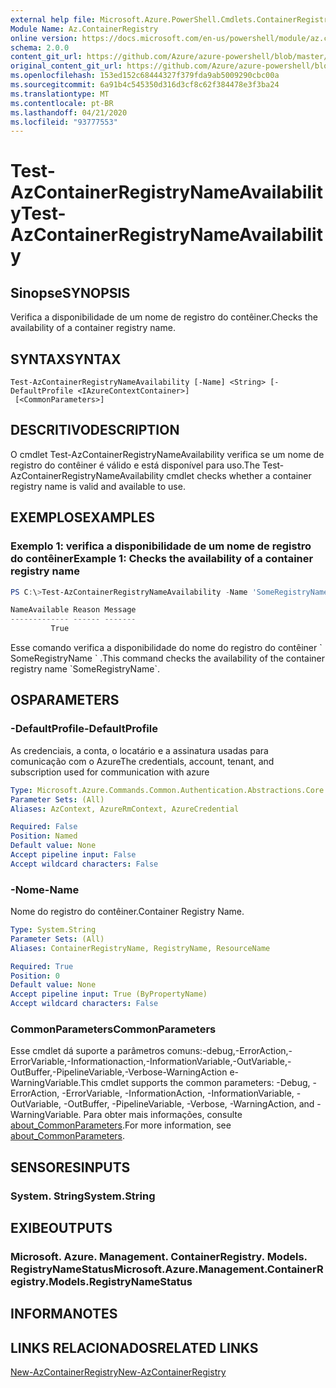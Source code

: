 ```yaml
---
external help file: Microsoft.Azure.PowerShell.Cmdlets.ContainerRegistry.dll-Help.xml
Module Name: Az.ContainerRegistry
online version: https://docs.microsoft.com/en-us/powershell/module/az.containerregistry/test-azcontainerregistrynameavailability
schema: 2.0.0
content_git_url: https://github.com/Azure/azure-powershell/blob/master/src/ContainerRegistry/ContainerRegistry/help/Test-AzContainerRegistryNameAvailability.md
original_content_git_url: https://github.com/Azure/azure-powershell/blob/master/src/ContainerRegistry/ContainerRegistry/help/Test-AzContainerRegistryNameAvailability.md
ms.openlocfilehash: 153ed152c68444327f379fda9ab5009290cbc00a
ms.sourcegitcommit: 6a91b4c545350d316d3cf8c62f384478e3f3ba24
ms.translationtype: MT
ms.contentlocale: pt-BR
ms.lasthandoff: 04/21/2020
ms.locfileid: "93777553"
---
```

# <span data-ttu-id="12c86-101">Test-AzContainerRegistryNameAvailability</span><span class="sxs-lookup"><span data-stu-id="12c86-101">Test-AzContainerRegistryNameAvailability</span></span>

## <span data-ttu-id="12c86-102">Sinopse</span><span class="sxs-lookup"><span data-stu-id="12c86-102">SYNOPSIS</span></span>
<span data-ttu-id="12c86-103">Verifica a disponibilidade de um nome de registro do contêiner.</span><span class="sxs-lookup"><span data-stu-id="12c86-103">Checks the availability of a container registry name.</span></span>

## <span data-ttu-id="12c86-104">SYNTAX</span><span class="sxs-lookup"><span data-stu-id="12c86-104">SYNTAX</span></span>

```
Test-AzContainerRegistryNameAvailability [-Name] <String> [-DefaultProfile <IAzureContextContainer>]
 [<CommonParameters>]
```

## <span data-ttu-id="12c86-105">DESCRITIVO</span><span class="sxs-lookup"><span data-stu-id="12c86-105">DESCRIPTION</span></span>
<span data-ttu-id="12c86-106">O cmdlet Test-AzContainerRegistryNameAvailability verifica se um nome de registro do contêiner é válido e está disponível para uso.</span><span class="sxs-lookup"><span data-stu-id="12c86-106">The Test-AzContainerRegistryNameAvailability cmdlet checks whether a container registry name is valid and available to use.</span></span>

## <span data-ttu-id="12c86-107">EXEMPLOS</span><span class="sxs-lookup"><span data-stu-id="12c86-107">EXAMPLES</span></span>

### <span data-ttu-id="12c86-108">Exemplo 1: verifica a disponibilidade de um nome de registro do contêiner</span><span class="sxs-lookup"><span data-stu-id="12c86-108">Example 1: Checks the availability of a container registry name</span></span>
```powershell
PS C:\>Test-AzContainerRegistryNameAvailability -Name 'SomeRegistryName'

NameAvailable Reason Message
------------- ------ -------
         True
```

<span data-ttu-id="12c86-109">Esse comando verifica a disponibilidade do nome do registro do contêiner \` SomeRegistryName \` .</span><span class="sxs-lookup"><span data-stu-id="12c86-109">This command checks the availability of the container registry name \`SomeRegistryName\`.</span></span>

## <span data-ttu-id="12c86-110">OS</span><span class="sxs-lookup"><span data-stu-id="12c86-110">PARAMETERS</span></span>

### <span data-ttu-id="12c86-111">-DefaultProfile</span><span class="sxs-lookup"><span data-stu-id="12c86-111">-DefaultProfile</span></span>
<span data-ttu-id="12c86-112">As credenciais, a conta, o locatário e a assinatura usadas para comunicação com o Azure</span><span class="sxs-lookup"><span data-stu-id="12c86-112">The credentials, account, tenant, and subscription used for communication with azure</span></span>

```yaml
Type: Microsoft.Azure.Commands.Common.Authentication.Abstractions.Core.IAzureContextContainer
Parameter Sets: (All)
Aliases: AzContext, AzureRmContext, AzureCredential

Required: False
Position: Named
Default value: None
Accept pipeline input: False
Accept wildcard characters: False
```

### <span data-ttu-id="12c86-113">-Nome</span><span class="sxs-lookup"><span data-stu-id="12c86-113">-Name</span></span>
<span data-ttu-id="12c86-114">Nome do registro do contêiner.</span><span class="sxs-lookup"><span data-stu-id="12c86-114">Container Registry Name.</span></span>

```yaml
Type: System.String
Parameter Sets: (All)
Aliases: ContainerRegistryName, RegistryName, ResourceName

Required: True
Position: 0
Default value: None
Accept pipeline input: True (ByPropertyName)
Accept wildcard characters: False
```

### <span data-ttu-id="12c86-115">CommonParameters</span><span class="sxs-lookup"><span data-stu-id="12c86-115">CommonParameters</span></span>
<span data-ttu-id="12c86-116">Esse cmdlet dá suporte a parâmetros comuns:-debug,-ErrorAction,-ErrorVariable,-Informationaction,-InformationVariable,-OutVariable,-OutBuffer,-PipelineVariable,-Verbose-WarningAction e-WarningVariable.</span><span class="sxs-lookup"><span data-stu-id="12c86-116">This cmdlet supports the common parameters: -Debug, -ErrorAction, -ErrorVariable, -InformationAction, -InformationVariable, -OutVariable, -OutBuffer, -PipelineVariable, -Verbose, -WarningAction, and -WarningVariable.</span></span> <span data-ttu-id="12c86-117">Para obter mais informações, consulte [about_CommonParameters](http://go.microsoft.com/fwlink/?LinkID=113216).</span><span class="sxs-lookup"><span data-stu-id="12c86-117">For more information, see [about_CommonParameters](http://go.microsoft.com/fwlink/?LinkID=113216).</span></span>

## <span data-ttu-id="12c86-118">SENSORES</span><span class="sxs-lookup"><span data-stu-id="12c86-118">INPUTS</span></span>

### <span data-ttu-id="12c86-119">System. String</span><span class="sxs-lookup"><span data-stu-id="12c86-119">System.String</span></span>

## <span data-ttu-id="12c86-120">EXIBE</span><span class="sxs-lookup"><span data-stu-id="12c86-120">OUTPUTS</span></span>

### <span data-ttu-id="12c86-121">Microsoft. Azure. Management. ContainerRegistry. Models. RegistryNameStatus</span><span class="sxs-lookup"><span data-stu-id="12c86-121">Microsoft.Azure.Management.ContainerRegistry.Models.RegistryNameStatus</span></span>

## <span data-ttu-id="12c86-122">INFORMA</span><span class="sxs-lookup"><span data-stu-id="12c86-122">NOTES</span></span>

## <span data-ttu-id="12c86-123">LINKS RELACIONADOS</span><span class="sxs-lookup"><span data-stu-id="12c86-123">RELATED LINKS</span></span>

[<span data-ttu-id="12c86-124">New-AzContainerRegistry</span><span class="sxs-lookup"><span data-stu-id="12c86-124">New-AzContainerRegistry</span></span>]()

